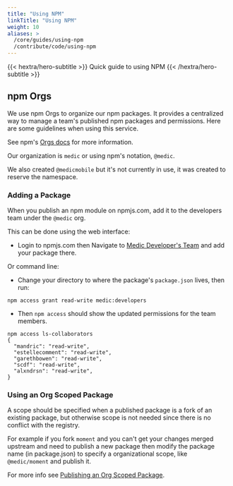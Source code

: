 ```yaml
---
title: "Using NPM"
linkTitle: "Using NPM"
weight: 10
aliases: >
  /core/guides/using-npm
  /contribute/code/using-npm
---
```


{{< hextra/hero-subtitle >}}
  Quick guide to using NPM
{{< /hextra/hero-subtitle >}}

## npm Orgs

We use npm Orgs to organize our npm packages.  It provides a centralized way
to manage a team's published npm packages and permissions.  Here are some
guidelines when using this service.

See npm's [Orgs docs](https://docs.npmjs.com/orgs/) for more information.

Our organization is `medic` or using npm's notation, `@medic`.

We also created `@medicmobile` but it's not currently in use, it was created to
reserve the namespace.

### Adding a Package 

When you publish an npm module on npmjs.com, add it to the developers team
under the `@medic` org.

This can be done using the web interface:

  - Login to npmjs.com then Navigate to [Medic Developer's Team](https://www.npmjs.com/org/medic/team/developers)
    and add your package there.

Or command line:

  - Change your directory to where the package's `package.json` lives, then run:

  ```shell
  npm access grant read-write medic:developers
  ```

  - Then `npm access` should show the updated permissions for the team members.

  ```shell
  npm access ls-collaborators
  {
    "mandric": "read-write",
    "estellecomment": "read-write",
    "garethbowen": "read-write",
    "scdf": "read-write",
    "alxndrsn": "read-write",
  }
  ```
            
### Using an Org Scoped Package

A scope should be specified when a published package is a fork of an existing
package, but otherwise scope is not needed since there is no conflict with the
registry.

For example if you fork `moment` and you can't get your changes merged upstream
and need to publish a new package then modify the package name (in
package.json) to specify a organizational scope, like `@medic/moment` and publish it.

For more info see [Publishing an Org Scoped Package](https://docs.npmjs.com/creating-and-publishing-an-org-scoped-package).
